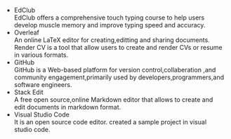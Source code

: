 * EdClub     
  EdClub offers a comprehensive touch typing course to help users develop muscle memory and improve typing speed and accuracy.
* Overleaf      
   An online LaTeX editor for creating,editting and sharing documents. Render CV is a tool that allow users to create and render CVs or resume in various formats.
* GitHub      
  GitHub is a Web-based platform for version control,collaberation ,and community engagement,primarily used by developers,programmers,and software engineers.
* Stack Edit     
   A free open source,online Markdown editor that allows to create and edit documents in markdown format.
* Visual Studio Code      
   It is an open source code editor.
   created a sample project in visual studio code.
